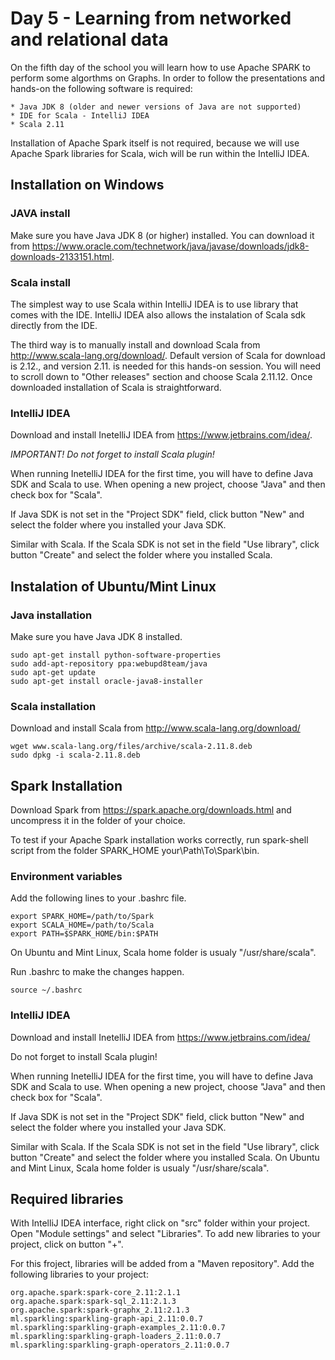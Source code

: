 # Day 5 - Learning from networked and relational data

On the fifth day of the school you will learn how to use Apache SPARK to perform some algorthms on Graphs. In order to follow the presentations and hands-on the following software is required:

	* Java JDK 8 (older and newer versions of Java are not supported)
  	* IDE for Scala - IntelliJ IDEA
	* Scala 2.11
	
Installation of Apache Spark itself is not required, because we will use Apache Spark libraries for Scala, wich will be run within the IntelliJ IDEA.
  
## Installation on Windows
  
### JAVA install
Make sure you have Java JDK 8 (or higher) installed. You can download it from https://www.oracle.com/technetwork/java/javase/downloads/jdk8-downloads-2133151.html.
	
### Scala install
The simplest way to use Scala within IntelliJ IDEA is to use library that comes with the IDE. IntelliJ IDEA also allows the instalation of Scala sdk directly from the IDE.

The third way is to manually install and download Scala from http://www.scala-lang.org/download/. Default version of Scala for download is 2.12., and version 2.11. is needed for this hands-on session. You will need to scroll down to "Other releases" section and choose Scala 2.11.12. Once downloaded installation of Scala is straightforward.
	
### IntelliJ IDEA
Download and install InetelliJ IDEA from https://www.jetbrains.com/idea/.

_IMPORTANT! Do not forget to install Scala plugin!_

When running InetelliJ IDEA for the first time, you will have to define Java SDK and Scala to use. When opening a new project, choose "Java" and then check box for "Scala".

If Java SDK is not set in the "Project SDK" field, click button "New" and select the folder where you installed your Java SDK.

Similar with Scala. If the Scala SDK is not set in the field "Use library", click button "Create" and select the folder where you installed Scala.

## Instalation of Ubuntu/Mint Linux

### Java installation
Make sure you have Java JDK 8 installed.
	
	sudo apt-get install python-software-properties
	sudo add-apt-repository ppa:webupd8team/java
	sudo apt-get update
	sudo apt-get install oracle-java8-installer
	
### Scala installation
Download and install Scala from http://www.scala-lang.org/download/
	
	wget www.scala-lang.org/files/archive/scala-2.11.8.deb
	sudo dpkg -i scala-2.11.8.deb
	
## Spark Installation
Download Spark from https://spark.apache.org/downloads.html and uncompress it in the folder of your choice.

To test if your Apache Spark installation works correctly, run spark-shell script from the folder SPARK_HOME your\Path\To\Spark\bin.

### Environment variables
Add the following lines to your .bashrc file.

	export SPARK_HOME=/path/to/Spark
	export SCALA_HOME=/path/to/Scala
	export PATH=$SPARK_HOME/bin:$PATH

On Ubuntu and Mint Linux, Scala home folder is usualy "/usr/share/scala".

Run .bashrc to make the changes happen.

	source ~/.bashrc
	
### IntelliJ IDEA
Download and install InetelliJ IDEA from https://www.jetbrains.com/idea/ 

Do not forget to install Scala plugin!

When running InetelliJ IDEA for the first time, you will have to define Java SDK and Scala to use. When opening a new project, choose "Java" and then check box for "Scala".

If Java SDK is not set in the "Project SDK" field, click button "New" and select the folder where you installed your Java SDK.

Similar with Scala. If the Scala SDK is not set in the field "Use library", click button "Create" and select the folder where you installed Scala. On Ubuntu and Mint Linux, Scala home folder is usualy "/usr/share/scala".


## Required libraries
With IntelliJ IDEA interface, right click on "src" folder within your project. Open "Module settings" and select "Libraries". To add new libraries to your project, click on button "+".

For this froject, libraries will be added from a "Maven repository". Add the following libraries to your project:

	org.apache.spark:spark-core_2.11:2.1.1
	org.apache.spark:spark-sql_2.11:2.1.3
	org.apache.spark:spark-graphx_2.11:2.1.3
	ml.sparkling:sparkling-graph-api_2.11:0.0.7
	ml.sparkling:sparkling-graph-examples_2.11:0.0.7
	ml.sparkling:sparkling-graph-loaders_2.11:0.0.7
	ml.sparkling:sparkling-graph-operators_2.11:0.0.7
